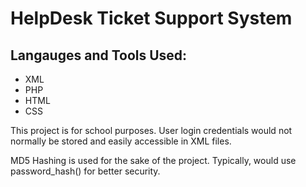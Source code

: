 # HelpDesk Ticket Support System

## Langauges and Tools Used:

- XML
- PHP
- HTML
- CSS

This project is for school purposes. User login credentials would not normally be stored and easily accessible in XML files.

MD5 Hashing is used for the sake of the project. Typically, would use password_hash() for better security.
